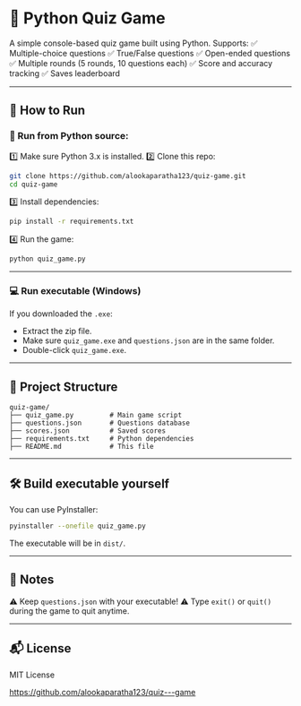 # 📝 Python Quiz Game

A simple console-based quiz game built using Python. Supports:
✅ Multiple-choice questions
✅ True/False questions
✅ Open-ended questions
✅ Multiple rounds (5 rounds, 10 questions each)
✅ Score and accuracy tracking
✅ Saves leaderboard

---

## 🚀 How to Run

### 🐍 Run from Python source:

1️⃣ Make sure Python 3.x is installed.
2️⃣ Clone this repo:

```bash
git clone https://github.com/alookaparatha123/quiz-game.git
cd quiz-game
```

3️⃣ Install dependencies:

```bash
pip install -r requirements.txt
```

4️⃣ Run the game:

```bash
python quiz_game.py
```

---

### 💻 Run executable (Windows)

If you downloaded the `.exe`:

* Extract the zip file.
* Make sure `quiz_game.exe` and `questions.json` are in the same folder.
* Double-click `quiz_game.exe`.

---

## 📂 Project Structure

```
quiz-game/
├── quiz_game.py         # Main game script
├── questions.json       # Questions database
├── scores.json          # Saved scores
├── requirements.txt     # Python dependencies
├── README.md            # This file
```

---

## 🛠 Build executable yourself

You can use PyInstaller:

```bash
pyinstaller --onefile quiz_game.py
```

The executable will be in `dist/`.

---

## 📌 Notes

⚠ Keep `questions.json` with your executable!
⚠ Type `exit()` or `quit()` during the game to quit anytime.

---

## 📬 License

MIT License

https://github.com/alookaparatha123/quiz---game